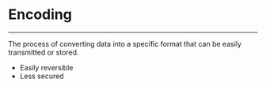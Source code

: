 # Encoding
---
 The process of converting data into a specific format that can be easily transmitted or stored. 
 - Easily reversible
 - Less secured

 

